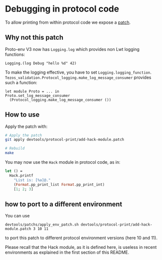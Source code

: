 # Debugging in protocol code

To allow printing from within protocol code we expose a [patch](devtools/protocol-print/add-hack-module.patch).

## Why not this patch

Proto-env V3 now has `Logging.log` which provides non Lwt logging functions:

```
Logging.(log Debug "hello %d" 42)
```

To make the logging effective, you have to set `Logging.logging_function`.
`Tezos_validation.Protocol_logging.make_log_message_consumer` provides such
a function:

```
let module Proto = ... in
Proto.set_log_message_consumer
  (Protocol_logging.make_log_message_consumer ())
```

## How to use

Apply the patch with:

```sh
# Apply the patch
git apply devtools/protocol-print/add-hack-module.patch

# Rebuild
make
```

You may now use the `Hack` module in protocol code, as in:

```ocaml
let () =
  Hack.printf
    "List is: [%a]@."
    (Format.pp_print_list Format.pp_print_int)
    [1; 2; 3]
```

## how to port to a different environment

You can use
```
devtools/patchs/apply_env_patch.sh devtools/protocol-print/add-hack-module.patch 3 10 11
```
to port this patch to different protocol environment versions (here 10 and 11).

Please recall that the Hack module, as it is defined here, is useless in recent
environments as explained in the first section of this README.
